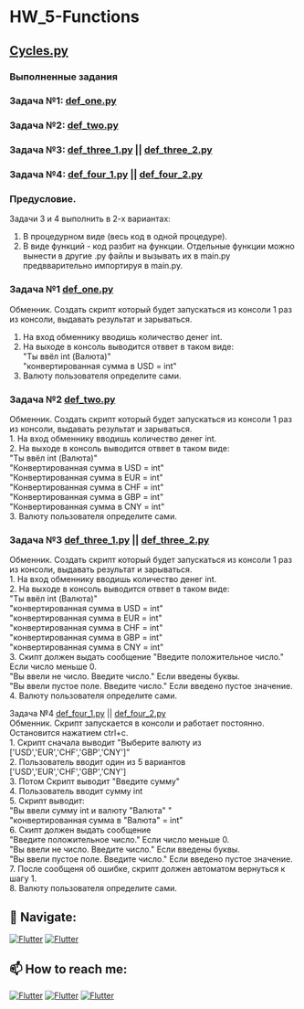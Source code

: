 # HW_5-Functions  
## [Cycles.py](https://github.com/Pavlik1100/Python_practice/tree/main/HW_4-While_For_Input) 

### Выполненные задания
### Задача №1: [def_one.py](https://github.com/Pavlik1100/Python_practice/blob/main/HW_5-Functions_Lists/def_one.py)
### Задача №2: [def_two.py](https://github.com/Pavlik1100/Python_practice/blob/main/HW_5-Functions_Lists/def_two.py)
### Задача №3: [def_three_1.py](https://github.com/Pavlik1100/Python_practice/blob/main/HW_5-Functions_Lists/def_three_1.py) || [def_three_2.py](https://github.com/Pavlik1100/Python_practice/blob/main/HW_5-Functions_Lists/def_three_2.py)
### Задача №4: [def_four_1.py](https://github.com/Pavlik1100/Python_practice/blob/main/HW_5-Functions_Lists/def_four_1.py) || [def_four_2.py](https://github.com/Pavlik1100/Python_practice/blob/main/HW_5-Functions_Lists/def_four_2.py)
   
     
     
### Предусловие.  
Задачи 3 и 4 выполнить в 2-х вариантах:
1) В процедурном виде (весь код в одной процедуре).
2) В виде функций - код разбит на функции. Отдельные функции можно вынести в другие .py файлы и вызывать их в main.py предвварительно импортируя в main.py.


### Задача №1 [def_one.py](https://github.com/Pavlik1100/Python_practice/blob/main/HW_5-Functions_Lists/def_one.py)  
Обменник. Создать скрипт который будет запускаться из консоли 1 раз из консоли, выдавать результат и зарываться.   
1. На вход обменнику вводишь количество денег int.  
2. На выходе в консоль выводится отввет в таком виде:  
   "Ты ввёл int (Валюта)"  
   "конвертированная сумма в USD = int"  
3. Валюту пользователя определите сами.  
                  
  
### Задача №2 [def_two.py](https://github.com/Pavlik1100/Python_practice/blob/main/HW_5-Functions_Lists/def_two.py)     
Обменник. Создать скрипт который будет запускаться из консоли 1 раз из консоли, выдавать результат и зарываться.   
    1. На вход обменнику вводишь количество денег int.  
    2. На выходе в консоль выводится отввет в таком виде:  
                "Ты ввёл int (Валюта)"  
                "Конвертированная сумма в USD = int"  
                "Конвертированная сумма в EUR = int"  
                "Конвертированная сумма в CHF = int"  
                "Конвертированная сумма в GBP = int"  
                "Конвертированная сумма в CNY = int"  
    3. Валюту пользователя определите сами.  
                  
  
### Задача №3 [def_three_1.py](https://github.com/Pavlik1100/Python_practice/blob/main/HW_5-Functions_Lists/def_three_1.py) || [def_three_2.py](https://github.com/Pavlik1100/Python_practice/blob/main/HW_5-Functions_Lists/def_three_2.py)  
Обменник. Создать скрипт который будет запускаться из консоли 1 раз из консоли, выдавать результат и зарываться.   
	1. На вход обменнику вводишь количество денег int.  
	2. На выходе в консоль выводится отввет в таком виде:  
				"Ты ввёл int (Валюта)"  
				"конвертированная сумма в USD = int"  
				"конвертированная сумма в EUR = int"  
				"конвертированная сумма в CHF = int"  
				"конвертированная сумма в GBP = int"  
				"конвертированная сумма в CNY = int"    
	3. Скипт должен выдать сообщение 
				"Введите положительное число." Если число меньше 0.  
				"Вы ввели не число. Введите число." Если введены буквы.  
				"Вы ввели пустое поле. Введите число." Если введено пустое значение.  
	4. Валюту пользователя определите сами.  
                
Задача №4 [def_four_1.py](https://github.com/Pavlik1100/Python_practice/blob/main/HW_5-Functions_Lists/def_four_1.py) || [def_four_2.py](https://github.com/Pavlik1100/Python_practice/blob/main/HW_5-Functions_Lists/def_four_2.py)  
Обменник. Скрипт запускается в консоли и работает постоянно. Остановится нажатием ctrl+c.  
    1. Скрипт сначала выводит "Выберите валюту из ['USD','EUR','CHF','GBP','CNY']"  
    2. Пользователь вводит один из 5 вариантов ['USD','EUR','CHF','GBP','CNY']  
    3. Потом Скрипт выводит "Введите сумму"  
    4. Пользователь вводит сумму int  
    5. Скрипт выводит:  
            "Вы ввели сумму int и валюту "Валюта" "  
            "конвертированная сумма в "Валюта" = int"  
    6. Скипт должен выдать сообщение   
                "Введите положительное число." Если число меньше 0.  
                "Вы ввели не число. Введите число." Если введены буквы.  
                "Вы ввели пустое поле. Введите число." Если введено пустое значение.  
    7. После сообщеня об ошибке, скрипт должен автоматом вернуться к шагу 1.  
    8. Валюту пользователя определите сами.  

## 🚏 Navigate:
[![Flutter](https://img.shields.io/badge/🏠-MAIN_PYTHON_DIR-00A98F)](https://github.com/Pavlik1100/Python_practis_on_course_Vadim_Ksendzov)  [![Flutter](https://img.shields.io/badge/🏠-QA_PRACTICE_BANCH-orange)](https://github.com/Pavlik1100/QA_Practice/tree/main)
## 📫 How to reach me:  
[![Flutter](https://img.shields.io/badge/-Pavel_Simonov-000000?style=social&logo=LinkedIn)](https://www.linkedin.com/in/pavel-simonov-7a8b1119a/)  [![Flutter](https://img.shields.io/badge/-Pavel_Simonov-000000?style=social&logo=Telegram)](https://t.me/NuiSaiman)  [![Flutter](https://img.shields.io/badge/-simonovpavlik@gmail.com-000000?style=social&logo=Gmail)](mailto:simonovpavlik@gmail.com)
